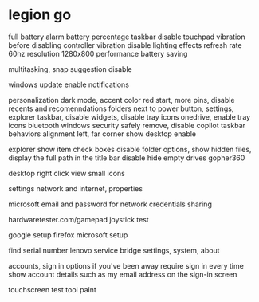 # legion go

full battery alarm
battery percentage taskbar
disable touchpad vibration before disabling controller vibration
disable lighting effects
refresh rate 60hz
resolution 1280x800
performance battery saving

multitasking, snap suggestion disable

windows update
enable notifications

personalization
dark mode, accent color red
start, more pins, disable recents and recomenndations
folders next to power button, settings, explorer
taskbar, disable widgets, disable tray icons onedrive, enable tray icons bluetooth windows security safely remove, disable copilot
taskbar behaviors alignment left, far corner show desktop enable

explorer show item check boxes disable
folder options, show hidden files, display the full path in the title bar
disable hide empty drives
gopher360

desktop right click view small icons

settings network and internet, properties

microsoft email and password for network credentials sharing

hardwaretester.com/gamepad
joystick test

google setup
firefox
microsoft setup

find serial number
lenovo service bridge
settings, system, about

accounts, sign in options
if you've been away require sign in every time
show account details such as my email address on the sign-in screen

touchscreen test tool paint
